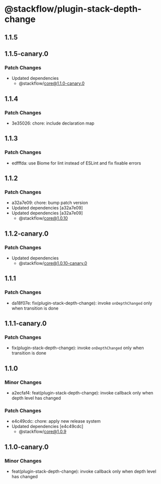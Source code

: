 # @stackflow/plugin-stack-depth-change

## 1.1.5

## 1.1.5-canary.0

### Patch Changes

- Updated dependencies
  - @stackflow/core@1.1.0-canary.0

## 1.1.4

### Patch Changes

- 3e35026: chore: include declaration map

## 1.1.3

### Patch Changes

- edfffda: use Biome for lint instead of ESLint and fix fixable errors

## 1.1.2

### Patch Changes

- a32a7e09: chore: bump patch version
- Updated dependencies [a32a7e09]
- Updated dependencies [a32a7e09]
  - @stackflow/core@1.0.10

## 1.1.2-canary.0

### Patch Changes

- Updated dependencies
  - @stackflow/core@1.0.10-canary.0

## 1.1.1

### Patch Changes

- da18f07e: fix(plugin-stack-depth-change): invoke `onDepthChanged` only when transition is done

## 1.1.1-canary.0

### Patch Changes

- fix(plugin-stack-depth-change): invoke `onDepthChanged` only when transition is done

## 1.1.0

### Minor Changes

- a2ecfaf4: feat(plugin-stack-depth-change): invoke callback only when depth level has changed

### Patch Changes

- e4c49cdc: chore: apply new release system
- Updated dependencies [e4c49cdc]
  - @stackflow/core@1.0.9

## 1.1.0-canary.0

### Minor Changes

- feat(plugin-stack-depth-change): invoke callback only when depth level has changed
